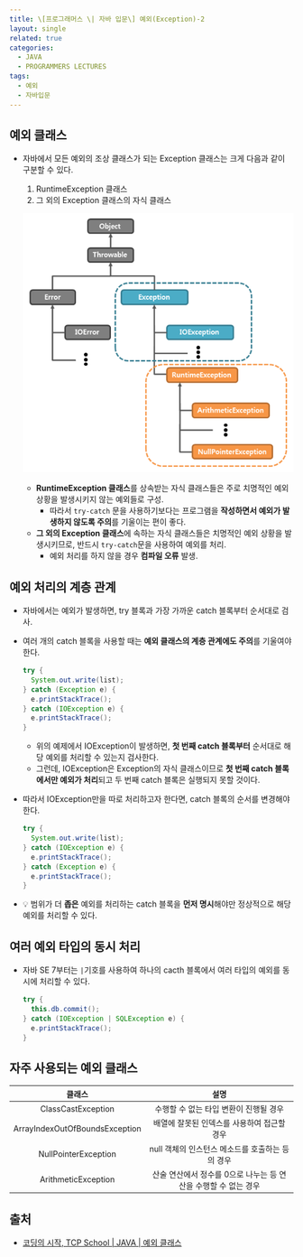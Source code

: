 ```yaml
---
title: \[프로그래머스 \| 자바 입문\] 예외(Exception)-2
layout: single
related: true
categories:
  - JAVA
  - PROGRAMMERS LECTURES
tags:
  - 예외
  - 자바입문
---
```


## 예외 클래스
- 자바에서 모든 예외의 조상 클래스가 되는 Exception 클래스는 크게 다음과 같이 구분할 수 있다.

  1. RuntimeException 클래스
  2. 그 외의 Exception 클래스의 자식 클래스
  
  ![자바 예외 클래스 계층도](/assets/images/java/exception_class_hierarchy.png)
  
  - **RuntimeException 클래스**를 상속받는 자식 클래스들은 주로 치명적인 예외 상황을 발생시키지 않는 예외들로 구성.
    - 따라서 `try-catch` 문을 사용하기보다는 프로그램을 **작성하면서 예외가 발생하지 않도록 주의**를 기울이는 편이 좋다.
  - **그 외의 Exception 클래스**에 속하는 자식 클래스들은 치명적인 예외 상황을 발생시키므로, 반드시 `try-catch`문을 사용하여 예외를 처리.
    - 예외 처리를 하지 않을 경우 **컴파일 오류** 발생.
  
## 예외 처리의 계층 관계
- 자바에서는 예외가 발생하면, try 블록과 가장 가까운 catch 블록부터 순서대로 검사.
- 여러 개의 catch 블록을 사용할 때는 **예외 클래스의 계층 관계에도 주의**를 기울여야 한다.

  ```java
  try {
    System.out.write(list);
  } catch (Exception e) {
    e.printStackTrace();
  } catch (IOException e) {
    e.printStackTrace();
  }
  ```
  - 위의 예제에서 IOException이 발생하면, **첫 번째 catch 블록부터** 순서대로 해당 예외를 처리할 수 있는지 검사한다.
  - 그런데, IOException은 Exception의 자식 클래스이므로 **첫 번째 catch 블록에서만 예외가 처리**되고 두 번째 catch 블록은 실행되지 못할 것이다.
  
- 따라서 IOException만을 따로 처리하고자 한다면, catch 블록의 순서를 변경해야 한다.

  ```java
  try {
    System.out.write(list);
  } catch (IOException e) {
    e.printStackTrace();
  } catch (Exception e) {
    e.printStackTrace();
  }
  ```
  
- 💡 범위가 더 **좁은** 예외를 처리하는 catch 블록을 **먼저 명시**해야만 정상적으로 해당 예외를 처리할 수 있다.

## 여러 예외 타입의 동시 처리
- 자바 SE 7부터는 `|`기호를 사용하여 하나의 cacth 블록에서 여러 타입의 예외를 동시에 처리할 수 있다.

  ```java
  try {
    this.db.commit();
  } catch (IOException | SQLException e) {
    e.printStackTrace();
  }
  ```

## 자주 사용되는 예외 클래스

| 클래스 | 설명 |
|:-----:|:-----:|
| ClassCastException | 수행할 수 없는 타입 변환이 진행될 경우 |
| ArrayIndexOutOfBoundsException | 배열에 잘못된 인덱스를 사용하여 접근할 경우 |
| NullPointerException | null 객체의 인스턴스 메소드를 호출하는 등의 경우 |
| ArithmeticException | 산술 연산에서 정수를 0으로 나누는 등 연산을 수행할 수 없는 경우 |

## 출처
- [코딩의 시작, TCP School \| JAVA \| 예외 클래스](https://www.tcpschool.com/java/java_exception_class)

